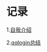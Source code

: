 # 记录

1.<a href="D:\Git\code\webstudy-feidian\自我介绍\自我介绍.md">自我介绍</a>

2.<a href="D:\Git\code\webstudy-feidian\qqlogin\qqlogin总结.md">qqlogin总结</a>

